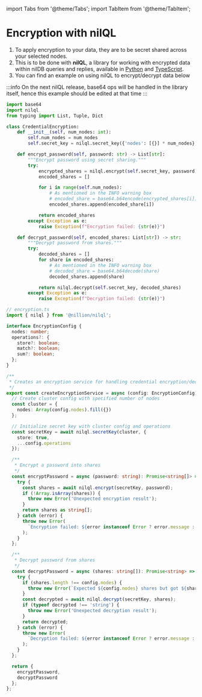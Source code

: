 import Tabs from '@theme/Tabs';
import TabItem from '@theme/TabItem';

# Encryption with nilQL

1. To apply encryption to your data, they are to be secret shared across your selected nodes.
2. This is to be done with **nilQL**, a library for working with encrypted data within nilDB queries and replies, available in [Python](https://pypi.org/project/nilql/#description) and [TypeScript](https://www.npmjs.com/).
3. You can find an example on using nilQL to encrypt/decrypt data below

:::info
On the next nilQL release, base64 ops will be handled in the library itself, hence this example should be edited at that time
:::

<Tabs>
  <TabItem value="python" label="Python">

```python
import base64
import nilql
from typing import List, Tuple, Dict

class CredentialEncryption:
    def __init__(self, num_nodes: int):
        self.num_nodes = num_nodes
        self.secret_key = nilql.secret_key({'nodes': [{}] * num_nodes}, {'store': True})

    def encrypt_password(self, password: str) -> List[str]:
        """Encrypt password using secret sharing."""
        try:
            encrypted_shares = nilql.encrypt(self.secret_key, password)
            encoded_shares = []

            for i in range(self.num_nodes):
                # As mentioned in the INFO warning box
                # encoded_share = base64.b64encode(encrypted_shares[i]).decode('utf-8')
                encoded_shares.append(encoded_share[i])

            return encoded_shares
        except Exception as e:
            raise Exception(f"Encryption failed: {str(e)}")

    def decrypt_password(self, encoded_shares: List[str]) -> str:
        """Decrypt password from shares."""
        try:
            decoded_shares = []
            for share in encoded_shares:
                # As mentioned in the INFO warning box
                # decoded_share = base64.b64decode(share)
                decoded_shares.append(share)

            return nilql.decrypt(self.secret_key, decoded_shares)
        except Exception as e:
            raise Exception(f"Decryption failed: {str(e)}")

```

</TabItem> 
<TabItem value="typescript" label="TypeScript">

```TypeScript
// encryption.ts
import { nilql } from '@nillion/nilql';

interface EncryptionConfig {
  nodes: number;
  operations?: {
    store?: boolean;
    match?: boolean;
    sum?: boolean;
  };
}

/**
 * Creates an encryption service for handling credential encryption/decryption
 */
export const createEncryptionService = async (config: EncryptionConfig) => {
  // Create cluster config with specified number of nodes
  const cluster = {
    nodes: Array(config.nodes).fill({})
  };

  // Initialize secret key with cluster config and operations
  const secretKey = await nilql.secretKey(cluster, {
    store: true,
    ...config.operations
  });

  /**
   * Encrypt a password into shares
   */
  const encryptPassword = async (password: string): Promise<string[]> => {
    try {
      const shares = await nilql.encrypt(secretKey, password);
      if (!Array.isArray(shares)) {
        throw new Error('Unexpected encryption result');
      }
      return shares as string[];
    } catch (error) {
      throw new Error(
        `Encryption failed: ${error instanceof Error ? error.message : 'Unknown error'}`
      );
    }
  };

  /**
   * Decrypt password from shares
   */
  const decryptPassword = async (shares: string[]): Promise<string> => {
    try {
      if (shares.length !== config.nodes) {
        throw new Error(`Expected ${config.nodes} shares but got ${shares.length}`);
      }
      const decrypted = await nilql.decrypt(secretKey, shares);
      if (typeof decrypted !== 'string') {
        throw new Error('Unexpected decryption result');
      }
      return decrypted;
    } catch (error) {
      throw new Error(
        `Decryption failed: ${error instanceof Error ? error.message : 'Unknown error'}`
      );
    }
  };

  return {
    encryptPassword,
    decryptPassword
  };
};
```

</TabItem>

</Tabs>
